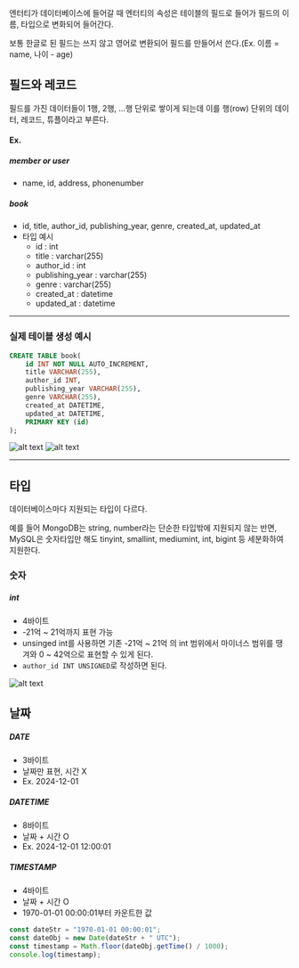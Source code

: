 엔터티가 데이터베이스에 들어갈 때 엔터티의 속성은 테이블의 필드로 들어가 필드의 이름, 타입으로 변화되어 들어간다.

보통 한글로 된 필드는 쓰지 않고 영어로 변환되어 필드를 만들어서 쓴다.(Ex. 이름 = name, 나이 - age)

## 필드와 레코드

필드를 가진 데이터들이 1행, 2행, ...행 단위로 쌓이게 되는데 이를 행(row) 단위의 데이터, 레코드, 튜플이라고 부른다.

#### Ex.

##### member or user

- name, id, address, phonenumber

##### book

- id, title, author_id, publishing_year, genre, created_at, updated_at
- 타입 예시
  - id : int
  - title : varchar(255)
  - author_id : int
  - publishing_year : varchar(255)
  - genre : varchar(255)
  - created_at : datetime
  - updated_at : datetime

---

### 실제 테이블 생성 예시

```sql
CREATE TABLE book(
    id INT NOT NULL AUTO_INCREMENT,
    title VARCHAR(255),
    author_id INT,
    publishing_year VARCHAR(255),
    genre VARCHAR(255),
    created_at DATETIME,
    updated_at DATETIME,
    PRIMARY KEY (id)
);
```

![alt text](<스크린샷 2025-05-22 오후 10.51.42.png>)
![alt text](<스크린샷 2025-05-22 오후 10.51.54.png>)

---

## 타입

데이터베이스마다 지원되는 타입이 다르다.

예를 들어 MongoDB는 string, number라는 단순한 타입밖에 지원되지 않는 반면, MySQL은 숫자타입만 해도 tinyint, smallint, mediumint, int, bigint 등 세분화하여 지원한다.

### 숫자

##### int

- 4바이트
- -21억 ~ 21억까지 표현 가능
- unsinged int를 사용하면 기존 -21억 ~ 21억 의 int 범위에서 마이너스 범위를 땡겨와 0 ~ 42억으로 표현할 수 있게 된다.
- `author_id INT UNSIGNED`로 작성하면 된다.

![alt text](<스크린샷 2025-05-22 오후 10.56.24.png>)

## 날짜

##### DATE

- 3바이트
- 날짜만 표현, 시간 X
- Ex. 2024-12-01

##### DATETIME

- 8바이트
- 날짜 + 시간 O
- Ex. 2024-12-01 12:00:01

##### TIMESTAMP

- 4바이트
- 날짜 + 시간 O
- 1970-01-01 00:00:01부터 카운트한 값

```javascript
const dateStr = "1970-01-01 00:00:01";
const dateObj = new Date(dateStr + " UTC");
const timestamp = Math.floor(dateObj.getTime() / 1000);
console.log(timestamp);
```
